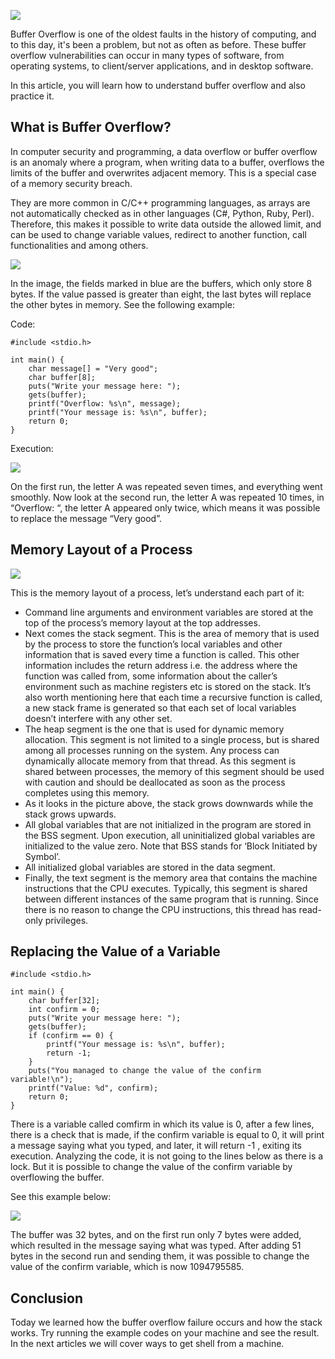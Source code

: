 ![](https://cdn-images-1.medium.com/max/800/0*hFHxet6fJJ-gyHH9.jpg)

Buffer Overflow is one of the oldest faults in the history of computing, and to this day, it's been a problem, but not as often as before. These buffer overflow vulnerabilities can occur in many types of software, from operating systems, to client/server applications, and in desktop software.

In this article, you will learn how to understand buffer overflow and also practice it.

## What is Buffer Overflow?

In computer security and programming, a data overflow or buffer overflow is an anomaly where a program, when writing data to a buffer, overflows the limits of the buffer and overwrites adjacent memory. This is a special case of a memory security breach.

They are more common in C/C++ programming languages, as arrays are not automatically checked as in other languages (C#, Python, Ruby, Perl). Therefore, this makes it possible to write data outside the allowed limit, and can be used to change variable values, redirect to another function, call functionalities and among others.

![](https://miro.medium.com/max/640/0*LSpKV081ZjkXHglF.png)

In the image, the fields marked in blue are the buffers, which only store 8 bytes. If the value passed is greater than eight, the last bytes will replace the other bytes in memory. See the following example:

Code:

```
#include <stdio.h>

int main() {
    char message[] = "Very good";
    char buffer[8];
    puts("Write your message here: ");
    gets(buffer);
    printf("Overflow: %s\n", message);
    printf("Your message is: %s\n", buffer);
    return 0;
}
```

Execution:

![](https://miro.medium.com/max/640/1*hta69sb-oU5bAy3psjnyfA.png)

On the first run, the letter A was repeated seven times, and everything went smoothly. Now look at the second run, the letter A was repeated 10 times, in “Overflow: “, the letter A appeared only twice, which means it was possible to replace the message “Very good”.

## Memory Layout of a Process

![](https://miro.medium.com/max/358/0*f3lqlI5e7kdqsJTV.png)

This is the memory layout of a process, let’s understand each part of it:

* Command line arguments and environment variables are stored at the top of the process’s memory layout at the top addresses.
* Next comes the stack segment. This is the area of memory that is used by the process to store the function’s local variables and other information that is saved every time a function is called. This other information includes the return address i.e. the address where the function was called from, some information about the caller’s environment such as machine registers etc is stored on the stack. It’s also worth mentioning here that each time a recursive function is called, a new stack frame is generated so that each set of local variables doesn’t interfere with any other set.
* The heap segment is the one that is used for dynamic memory allocation. This segment is not limited to a single process, but is shared among all processes running on the system. Any process can dynamically allocate memory from that thread. As this segment is shared between processes, the memory of this segment should be used with caution and should be deallocated as soon as the process completes using this memory.
* As it looks in the picture above, the stack grows downwards while the stack grows upwards.
* All global variables that are not initialized in the program are stored in the BSS segment. Upon execution, all uninitialized global variables are initialized to the value zero. Note that BSS stands for ‘Block Initiated by Symbol’.
* All initialized global variables are stored in the data segment.
* Finally, the text segment is the memory area that contains the machine instructions that the CPU executes. Typically, this segment is shared between different instances of the same program that is running. Since there is no reason to change the CPU instructions, this thread has read-only privileges.

## Replacing the Value of a Variable

```
#include <stdio.h>

int main() {
    char buffer[32];
    int confirm = 0;
    puts("Write your message here: ");
    gets(buffer);
    if (confirm == 0) {
        printf("Your message is: %s\n", buffer);
        return -1;
    }
    puts("You managed to change the value of the confirm variable!\n");
    printf("Value: %d", confirm);
    return 0;
}
```

There is a variable called comfirm in which its value is 0, after a few lines, there is a check that is made, if the confirm variable is equal to 0, it will print a message saying what you typed, and later, it will return -1 , exiting its execution. Analyzing the code, it is not going to the lines below as there is a lock. But it is possible to change the value of the confirm variable by overflowing the buffer.

See this example below:

![](https://miro.medium.com/max/640/1*CDmWCm2T6cDgj0eKionvyA.png)

The buffer was 32 bytes, and on the first run only 7 bytes were added, which resulted in the message saying what was typed. After adding 51 bytes in the second run and sending them, it was possible to change the value of the confirm variable, which is now 1094795585.

## Conclusion

Today we learned how the buffer overflow failure occurs and how the stack works. Try running the example codes on your machine and see the result. In the next articles we will cover ways to get shell from a machine.
